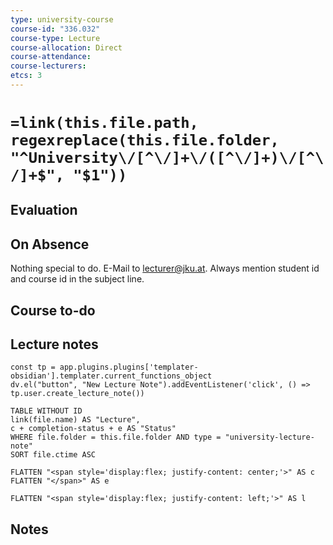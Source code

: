 ```yaml
---
type: university-course
course-id: "336.032"
course-type: Lecture
course-allocation: Direct
course-attendance: 
course-lecturers: 
etcs: 3
---
```

# `=link(this.file.path, regexreplace(this.file.folder, "^University\/[^\/]+\/([^\/]+)\/[^\/]+$", "$1"))`

## Evaluation


## On Absence
Nothing special to do.
E-Mail to lecturer@jku.at.
Always mention student id and course id in the subject line.

## Course to-do


## Lecture notes

```dataviewjs
const tp = app.plugins.plugins['templater-obsidian'].templater.current_functions_object
dv.el("button", "New Lecture Note").addEventListener('click', () => tp.user.create_lecture_note())
```

```dataview
TABLE WITHOUT ID 
link(file.name) AS "Lecture",
c + completion-status + e AS "Status"
WHERE file.folder = this.file.folder AND type = "university-lecture-note"
SORT file.ctime ASC

FLATTEN "<span style='display:flex; justify-content: center;'>" AS c
FLATTEN "</span>" AS e

FLATTEN "<span style='display:flex; justify-content: left;'>" AS l
```
## Notes

